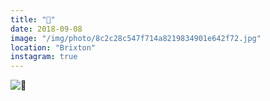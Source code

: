 ```yaml
---
title: "🌙"
date: 2018-09-08
image: "/img/photo/8c2c28c547f714a8219834901e642f72.jpg"
location: "Brixton"
instagram: true
---
```


![🌙](/img/photo/8c2c28c547f714a8219834901e642f72.jpg)
